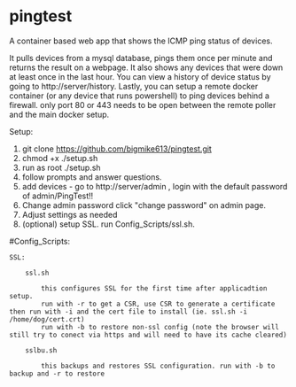 # pingtest
A container based web app that shows the ICMP ping status of devices.

It pulls devices from a mysql database, pings them once per minute and returns the result on a webpage.
It also shows any devices that were down at least once in the last hour. You can view a history of device status by going to http://server/history.
Lastly, you can setup a remote docker container (or any device that runs powershell) to ping devices behind a firewall. only port 80 or 443 needs to be open between the remote poller and the main docker setup.

Setup:
1. git clone https://github.com/bigmike613/pingtest.git
2. chmod +x ./setup.sh
3. run as root ./setup.sh
4. follow prompts and answer questions.
5. add devices - go to http://server/admin , login with the default password of admin/PingTest!!
6. Change admin password click "change password" on admin page.
7. Adjust settings as needed
8. (optional) setup SSL. run Config_Scripts/ssl.sh.

#Config_Scripts:

    SSL:
        
        ssl.sh
        
            this configures SSL for the first time after applicadtion setup.
            run with -r to get a CSR, use CSR to generate a certificate then run with -i and the cert file to install (ie. ssl.sh -i /home/dog/cert.crt)
            run with -b to restore non-ssl config (note the browser will still try to conect via https and will need to have its cache cleared)
        
        sslbu.sh
        
            this backups and restores SSL configuration. run with -b to backup and -r to restore

